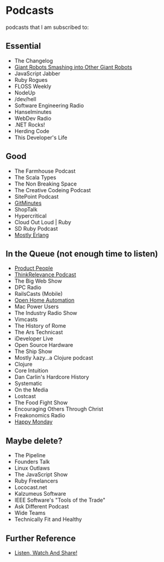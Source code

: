 # Podcasts

podcasts that I am subscribed to:

## Essential

- The Changelog
- [Giant Robots Smashing into Other Giant Robots](http://learn.thoughtbot.com/podcast)
- JavaScript Jabber
- Ruby Rogues
- FLOSS Weekly
- NodeUp
- /dev/hell
- Software Engineering Radio
- Hanselminutes
- WebDev Radio
- .NET Rocks!
- Herding Code
- This Developer's Life

## Good

- The Farmhouse Podcast
- The Scala Types
- The Non Breaking Space
- The Creative Codeing Podcast
- SitePoint Podcast
- [GitMinutes](http://www.gitminutes.com)
- ShopTalk
- Hypercritical
- Cloud Out Loud | Ruby
- SD Ruby Podcast
- [Mostly Erlang](http://mostlyerlang.com)

## In the Queue (not enough time to listen)

- [Product People](http://productpeople.tv)
- [ThinkRelevance Podcast](http://thinkrelevance.com/blog/tags/podcast)
- The Big Web Show
- DPC Radio
- RailsCasts (Mobile)
- [Open Home Automation](http://openhomeautomation.net/)
- Mac Power Users
- The Industry Radio Show
- Vimcasts
- The History of Rome
- The Ars Technicast
- iDeveloper Live
- Open Source Hardware
- The Ship Show
- Mostly λazy…a Clojure podcast
- Clojure
- Core Intuition
- Dan Carlin's Hardcore History
- Systematic
- On the Media
- Lostcast
- The Food Fight Show
- Encouraging Others Through Christ
- Freakonomics Radio
- [Happy Monday](http://happymondaypodcast.com)

## Maybe delete?
 
- The Pipeline
- Founders Talk
- Linux Outlaws
- The JavaScript Show
- Ruby Freelancers
- Lococast.net
- Kalzumeus Software
- IEEE Software's "Tools of the Trade"
- Ask Different Podcast
- Wide Teams
- Technically Fit and Healthy

## Further Reference

- [Listen, Watch And Share!](http://www.smashingmagazine.com/2013/04/19/podcasts-for-designers-developers)
